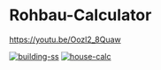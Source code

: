 # Rohbau-Calculator

https://youtu.be/Oozl2_8Quaw

<a href="https://ibb.co/2tsWdtG"><img src="https://i.ibb.co/BZrcBZ0/building-ss.png" alt="building-ss" border="0"></a>
<a href="https://ibb.co/P1Q7kmd"><img src="https://i.ibb.co/xzHpZCN/house-calc.png" alt="house-calc" border="0"></a><br />
